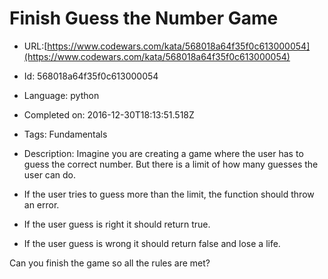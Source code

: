 # Finish Guess the Number Game

 - URL:[https://www.codewars.com/kata/568018a64f35f0c613000054](https://www.codewars.com/kata/568018a64f35f0c613000054)
 - Id: 568018a64f35f0c613000054
 - Language: python
 - Completed on: 2016-12-30T18:13:51.518Z
 - Tags: Fundamentals
 - Description:
Imagine you are creating a game where the user has to guess the correct number. But there is a limit of how many guesses the user can do.

- If the user tries to guess more than the limit, the function should throw an error.
- If the user guess is right it should return true.
- If the user guess is wrong it should return false and lose a life.

Can you finish the game so all the rules are met?

